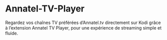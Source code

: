 # Annatel-TV-Player
Regardez vos chaînes TV préférées d’Annatel.tv directement sur Kodi grâce à l’extension Annatel TV Player, pour une expérience de streaming simple et fluide.

